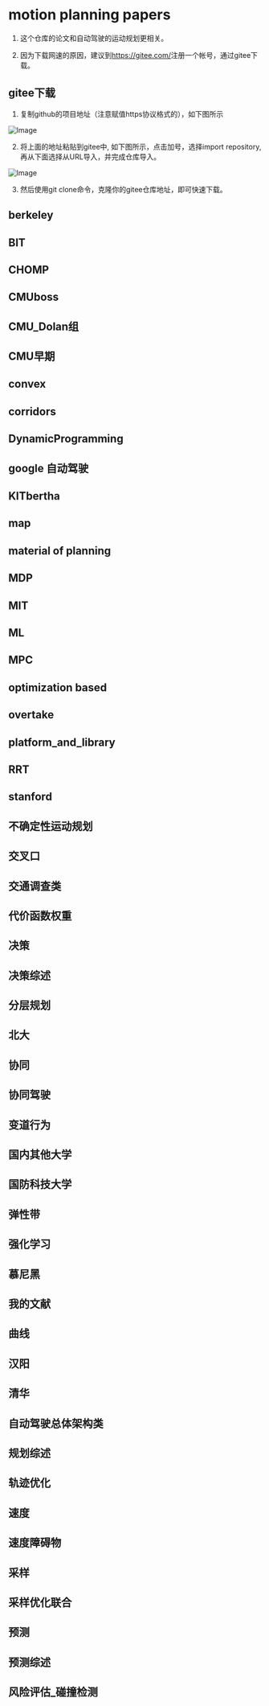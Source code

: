 # motion planning papers

1. 这个仓库的论文和自动驾驶的运动规划更相关。

2. 因为下载网速的原因，建议到<https://gitee.com/>注册一个帐号，通过gitee下载。

## gitee下载
1. 复制github的项目地址（注意赋值https协议格式的），如下图所示

![Image](https://github.com/yangmingustb/Papers/blob/master/github.png)

2. 将上面的地址粘贴到gitee中, 如下图所示，点击加号，选择import repository, 再从下面选择从URL导入，并完成仓库导入。

![Image](https://github.com/yangmingustb/Papers/blob/master/gitee.png)

3. 然后使用git clone命令，克隆你的gitee仓库地址，即可快速下载。


## berkeley
## BIT
## CHOMP
## CMUboss
## CMU_Dolan组
## CMU早期
## convex
## corridors
## DynamicProgramming
## google 自动驾驶
## KITbertha
## map
## material of planning
## MDP
## MIT
## ML
## MPC
## optimization based
## overtake
## platform_and_library
## RRT
## stanford
## 不确定性运动规划
## 交叉口
## 交通调查类
## 代价函数权重
## 决策
## 决策综述
## 分层规划
## 北大
## 协同
## 协同驾驶
## 变道行为
## 国内其他大学
## 国防科技大学
## 弹性带
## 强化学习
## 慕尼黑
## 我的文献
## 曲线
## 汉阳
## 清华
## 自动驾驶总体架构类
## 规划综述
## 轨迹优化
## 速度
## 速度障碍物
## 采样
## 采样优化联合
## 预测
## 预测综述
## 风险评估_碰撞检测
